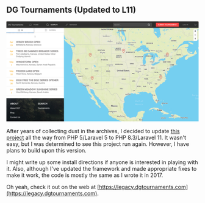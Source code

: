 ## DG Tournaments (Updated to L11)

![](screenshot.png)

After years of collecting dust in the archives, I decided to update [this project](https://github.com/philmareu/dg-tournaments-app-v1) all the way from PHP 5/Laravel 5 to PHP 8.3/Laravel 11. It wasn't easy, but I was determined to see this project run again. However, I have plans to build upon this version.

I might write up some install directions if anyone is interested in playing with it. Also, although I've updated the framework and made appropriate fixes to make it work, the code is mostly the same as I wrote it in 2017.

Oh yeah, check it out on the web at [https://legacy.dgtournaments.com](https://legacy.dgtournaments.com).
